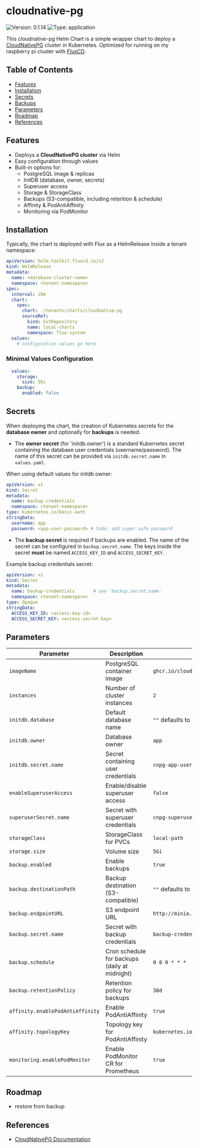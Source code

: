# cloudnative-pg

![Version: 0.1.14](https://img.shields.io/badge/Version-0.1.14-informational?style=flat-square) ![Type: application](https://img.shields.io/badge/Type-application-informational?style=flat-square)

This cloudnative-pg Helm Chart is a simple wrapper chart to deploy a [CloudNativePG](https://cloudnative-pg.io) cluster in Kubernetes.
Optimized for running on my raspberry pi cluster  with [FluxCD](https://fluxcd.io).

## Table of Contents

- [Features](#features)
- [Installation](#installation)
- [Secrets](#secrets)
- [Backups](#backups)
- [Parameters](#parameters)
- [Roadmap](#roadmap)
- [References](#references)

## Features

- Deploys a **CloudNativePG cluster** via Helm
- Easy configuration through values
- Built-in options for:
  - PostgreSQL image & replicas
  - InitDB (database, owner, secrets)
  - Superuser access
  - Storage & StorageClass
  - Backups (S3-compatible, including retention & schedule)
  - Affinity & PodAntiAffinity
  - Monitoring via PodMonitor

## Installation

Typically, the chart is deployed with Flux as a HelmRelease inside a tenant namespace:

```yaml
apiVersion: helm.toolkit.fluxcd.io/v2
kind: HelmRelease
metadata:
  name: <database-cluster-name>
  namespace: <tenant-namespace>
spec:
  interval: 10m
  chart:
    spec:
      chart: ./tenants/charts/cloudnative-pg
      sourceRef:
        kind: GitRepository
        name: local-charts
        namespace: flux-system
  values:
    # configuration values go here
```
### Minimal Values Configuration

```yaml
  values:
    storage:
      size: 5Gi
    backup:
      enabled: false
```

## Secrets

When deploying the chart, the creation of Kubernetes secrets for the **database owner** and optionally for **backups** is needed.

- The **owner secret** (for 'initdb.owner') is a standard Kubernetes secret containing the database user credentials (username/password). The name of this secret can be provided via `initdb.secret.name` in `values.yaml`.

When using default values for initdb owner:

```yaml
apiVersion: v1
kind: Secret
metadata:
  name: backup-credentials
  namespace: <tenant-namespace>
type: kubernetes.io/basic-auth
stringData:
  username: app
  password: <app-user-password> # todo: add super safe password
```

- The **backup secret** is required if backups are enabled. The name of the secret can be configured in `backup.secret.name`. The keys inside the secret **must** be named `ACCESS_KEY_ID` and `ACCESS_SECRET_KEY`.

Example backup credentials secret:

```yaml
apiVersion: v1
kind: Secret
metadata:
  name: backup-credentials       # see 'backup.secret.name'
  namespace: <tenant-namespace>
type: Opaque
stringData:
  ACCESS_KEY_ID: <access-key-id>
  ACCESS_SECRET_KEY: <access-secret-key>
```

## Parameters

| Parameter                | Description                                      | Default |
|---------------------------|--------------------------------------------------|---------|
| `imageName`               | PostgreSQL container image                       | `ghcr.io/cloudnative-pg/postgresql:17.5` |
| `instances`               | Number of cluster instances                      | `2` |
| `initdb.database`         | Default database name                            | `""` defaults to release name |
| `initdb.owner`            | Database owner                                   | `app` |
| `initdb.secret.name`      | Secret containing user credentials               | `cnpg-app-user` |
| `enableSuperuserAccess`   | Enable/disable superuser access                  | `false` |
| `superuserSecret.name`    | Secret with superuser credentials                | `cnpg-superuser` |
| `storageClass`            | StorageClass for PVCs                            | `local-path` |
| `storage.size`            | Volume size                                      | `5Gi` |
| `backup.enabled`          | Enable backups                                   | `true` |
| `backup.destinationPath`  | Backup destination (S3-compatible)               | `""` defaults to s3://release-name/ |
| `backup.endpointURL`      | S3 endpoint URL                                  | `http://minio.minio.svc.cluster.local:9000` |
| `backup.secret.name`      | Secret with backup credentials                   | `backup-credentials` |
| `backup.schedule`         | Cron schedule for backups (daily at midnight)    | `0 0 0 * * *` |
| `backup.retentionPolicy`  | Retention policy for backups                     | `30d` |
| `affinity.enablePodAntiAffinity` | Enable PodAntiAffinity                    | `true` |
| `affinity.topologyKey`    | Topology key for PodAntiAffinity                 | `kubernetes.io/hostname` |
| `monitoring.enablePodMonitor` | Enable PodMonitor CR for Prometheus          | `true` |

## Roadmap

- restore from backup

## References

- [CloudNativePG Documentation](https://cloudnative-pg.io/documentation/) 
